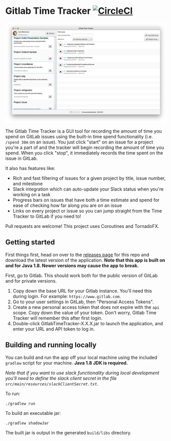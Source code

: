 # Gitlab Time Tracker [![CircleCI](https://circleci.com/gh/emanguy/GitlabTimeTracker.svg?style=svg)](https://circleci.com/gh/emanguy/GitlabTimeTracker)

![Main Page](TimeTracker.png)

The Gitlab Time Tracker is a GUI tool for recording the amount of time you spend on GitLab issues
using the built-in time spend functionality (i.e. `/spend 30m` on an issue). You just click "start" on
an issue for a project you're a part of and the tracker will begin recording the amount of time you spend.
When you click "stop", it immediately records the time spent on the issue in GitLab.

It also has features like:
* Rich and fast filtering of issues for a given project by title, issue number, and milestone
* Slack integration which can auto-update your Slack status when you're working on a task
* Progress bars on issues that have both a time estimate and spend for ease of checking how far along you are on an issue
* Links on every project or issue so you can jump straight from the Time Tracker to GitLab if you need to!

Pull requests are welcome! This project uses Coroutines and TornadoFX.

## Getting started

First things first, head on over to the [releases page](https://github.com/emanguy/GitlabTimeTracker/releases) for this repo and download the latest version of the
application. **Note that this app is built on and for Java 1.8. Newer versions may cause the app to break.**

First, go to Gitlab. This should work both for the public version of GitLab and for private versions.

1. Copy down the base URL for your Gitlab instance. You'll need this during login. For example: `https://www.gitlab.com`.
2. Go to your user settings in GitLab, then "Personal Access Tokens".
3. Create a new personal access token that does not expire with the `api` scope. Copy down the value of your token. Don't worry, Gitlab Time Tracker will remember this after first login.
4. Double-click GitlabTimeTracker-X.X.X.jar to launch the application, and enter your URL and API token to log in.

## Building and running locally

You can build and run the app off your local machine using the included `gradlew` script for your machine. **Java 1.8 JDK is required.**

*Note that if you want to use slack functionality during local development you'll need to define the slack client secret
in the file `src/main/resources/slackClientSecret.txt`.*

To run:

    ./gradlew run
    
To build an executable jar:

    ./gradlew shadowJar

The built jar is output in the generated `build/libs` directory.
